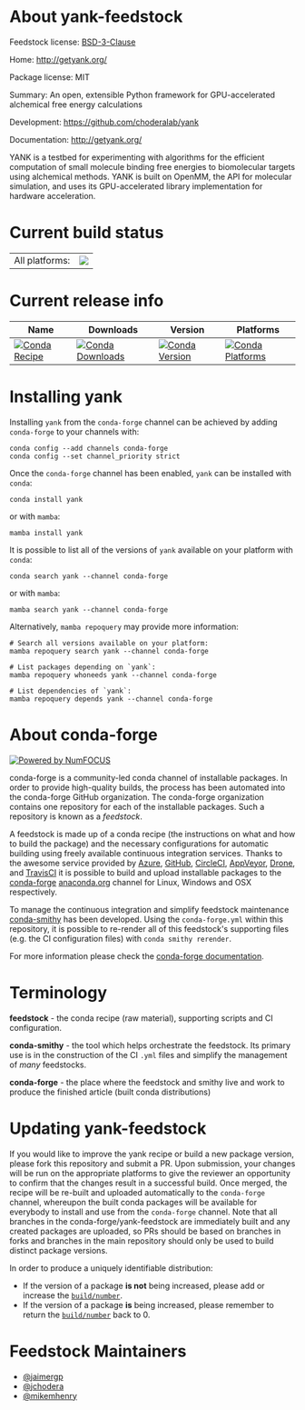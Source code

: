 About yank-feedstock
====================

Feedstock license: [BSD-3-Clause](https://github.com/conda-forge/yank-feedstock/blob/main/LICENSE.txt)

Home: http://getyank.org/

Package license: MIT

Summary: An open, extensible Python framework for GPU-accelerated alchemical free energy calculations

Development: https://github.com/choderalab/yank

Documentation: http://getyank.org/

YANK is a testbed for experimenting with algorithms for the efficient computation
of small molecule binding free energies to biomolecular targets using alchemical methods.
YANK is built on OpenMM, the API for molecular simulation, and uses its GPU-accelerated
library implementation for hardware acceleration.


Current build status
====================


<table><tr><td>All platforms:</td>
    <td>
      <a href="https://dev.azure.com/conda-forge/feedstock-builds/_build/latest?definitionId=11704&branchName=main">
        <img src="https://dev.azure.com/conda-forge/feedstock-builds/_apis/build/status/yank-feedstock?branchName=main">
      </a>
    </td>
  </tr>
</table>

Current release info
====================

| Name | Downloads | Version | Platforms |
| --- | --- | --- | --- |
| [![Conda Recipe](https://img.shields.io/badge/recipe-yank-green.svg)](https://anaconda.org/conda-forge/yank) | [![Conda Downloads](https://img.shields.io/conda/dn/conda-forge/yank.svg)](https://anaconda.org/conda-forge/yank) | [![Conda Version](https://img.shields.io/conda/vn/conda-forge/yank.svg)](https://anaconda.org/conda-forge/yank) | [![Conda Platforms](https://img.shields.io/conda/pn/conda-forge/yank.svg)](https://anaconda.org/conda-forge/yank) |

Installing yank
===============

Installing `yank` from the `conda-forge` channel can be achieved by adding `conda-forge` to your channels with:

```
conda config --add channels conda-forge
conda config --set channel_priority strict
```

Once the `conda-forge` channel has been enabled, `yank` can be installed with `conda`:

```
conda install yank
```

or with `mamba`:

```
mamba install yank
```

It is possible to list all of the versions of `yank` available on your platform with `conda`:

```
conda search yank --channel conda-forge
```

or with `mamba`:

```
mamba search yank --channel conda-forge
```

Alternatively, `mamba repoquery` may provide more information:

```
# Search all versions available on your platform:
mamba repoquery search yank --channel conda-forge

# List packages depending on `yank`:
mamba repoquery whoneeds yank --channel conda-forge

# List dependencies of `yank`:
mamba repoquery depends yank --channel conda-forge
```


About conda-forge
=================

[![Powered by
NumFOCUS](https://img.shields.io/badge/powered%20by-NumFOCUS-orange.svg?style=flat&colorA=E1523D&colorB=007D8A)](https://numfocus.org)

conda-forge is a community-led conda channel of installable packages.
In order to provide high-quality builds, the process has been automated into the
conda-forge GitHub organization. The conda-forge organization contains one repository
for each of the installable packages. Such a repository is known as a *feedstock*.

A feedstock is made up of a conda recipe (the instructions on what and how to build
the package) and the necessary configurations for automatic building using freely
available continuous integration services. Thanks to the awesome service provided by
[Azure](https://azure.microsoft.com/en-us/services/devops/), [GitHub](https://github.com/),
[CircleCI](https://circleci.com/), [AppVeyor](https://www.appveyor.com/),
[Drone](https://cloud.drone.io/welcome), and [TravisCI](https://travis-ci.com/)
it is possible to build and upload installable packages to the
[conda-forge](https://anaconda.org/conda-forge) [anaconda.org](https://anaconda.org/)
channel for Linux, Windows and OSX respectively.

To manage the continuous integration and simplify feedstock maintenance
[conda-smithy](https://github.com/conda-forge/conda-smithy) has been developed.
Using the ``conda-forge.yml`` within this repository, it is possible to re-render all of
this feedstock's supporting files (e.g. the CI configuration files) with ``conda smithy rerender``.

For more information please check the [conda-forge documentation](https://conda-forge.org/docs/).

Terminology
===========

**feedstock** - the conda recipe (raw material), supporting scripts and CI configuration.

**conda-smithy** - the tool which helps orchestrate the feedstock.
                   Its primary use is in the construction of the CI ``.yml`` files
                   and simplify the management of *many* feedstocks.

**conda-forge** - the place where the feedstock and smithy live and work to
                  produce the finished article (built conda distributions)


Updating yank-feedstock
=======================

If you would like to improve the yank recipe or build a new
package version, please fork this repository and submit a PR. Upon submission,
your changes will be run on the appropriate platforms to give the reviewer an
opportunity to confirm that the changes result in a successful build. Once
merged, the recipe will be re-built and uploaded automatically to the
`conda-forge` channel, whereupon the built conda packages will be available for
everybody to install and use from the `conda-forge` channel.
Note that all branches in the conda-forge/yank-feedstock are
immediately built and any created packages are uploaded, so PRs should be based
on branches in forks and branches in the main repository should only be used to
build distinct package versions.

In order to produce a uniquely identifiable distribution:
 * If the version of a package **is not** being increased, please add or increase
   the [``build/number``](https://docs.conda.io/projects/conda-build/en/latest/resources/define-metadata.html#build-number-and-string).
 * If the version of a package **is** being increased, please remember to return
   the [``build/number``](https://docs.conda.io/projects/conda-build/en/latest/resources/define-metadata.html#build-number-and-string)
   back to 0.

Feedstock Maintainers
=====================

* [@jaimergp](https://github.com/jaimergp/)
* [@jchodera](https://github.com/jchodera/)
* [@mikemhenry](https://github.com/mikemhenry/)

